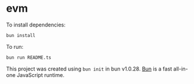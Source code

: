 # evm

To install dependencies:

```bash
bun install
```

To run:

```bash
bun run README.ts
```

This project was created using `bun init` in bun v1.0.28. [Bun](https://bun.sh) is a fast all-in-one JavaScript runtime.
